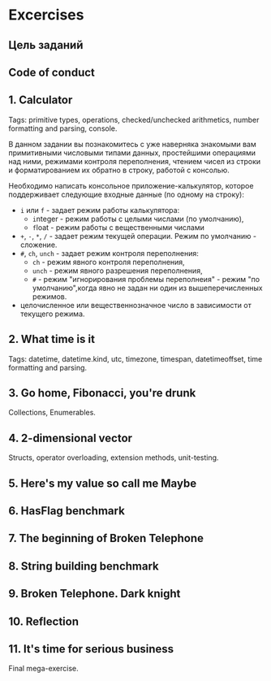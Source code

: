 # Excercises

## Цель заданий

## Code of conduct

## 1. Calculator

Tags: primitive types, operations, checked/unchecked arithmetics, number formatting and parsing, console.

В данном задании вы познакомитесь с уже наверняка знакомыми вам примитивными числовыми типами данных, простейшими операциями над ними, режимами контроля переполнения, чтением чисел из строки и форматированием их обратно в строку, работой с консолью.

Необходимо написать консольное приложение-калькулятор, которое поддерживает следующие входные данные (по одному на строку):

* `i` или `f` - задает режим работы калькулятора:
  * `i`nteger - режим работы с целыми числами (по умолчанию),
  * `f`loat - режим работы с вещественными числами
* `+`, `-`, `*`, `/` - задает режим текущей операции. Режим по умолчанию - сложение.
* `#`, `ch`, `unch` - задает режим контроля переполнения:
  * `ch` - режим явного контроля переполнения,
  * `unch` - режим явного разрешения переполнения,
  * `#` - режим "игнорирования проблемы переполнеия" - режим "по умолчанию",когда явно не задан ни один из вышеперечисленных режимов.
* целочисленное или вещественнозначное число в зависимости от текущего режима.

## 2. What time is it

Tags: datetime, datetime.kind, utc, timezone, timespan, datetimeoffset, time formatting and parsing.

## 3. Go home, Fibonacci, you're drunk

Collections, Enumerables.

## 4. 2-dimensional vector

Structs, operator overloading, extension methods, unit-testing.

## 5. Here's my value so call me Maybe

## 6. HasFlag benchmark

## 7. The beginning of Broken Telephone

## 8. String building benchmark

## 9. Broken Telephone. Dark knight

## 10. Reflection

## 11. It's time for serious business

Final mega-exercise.